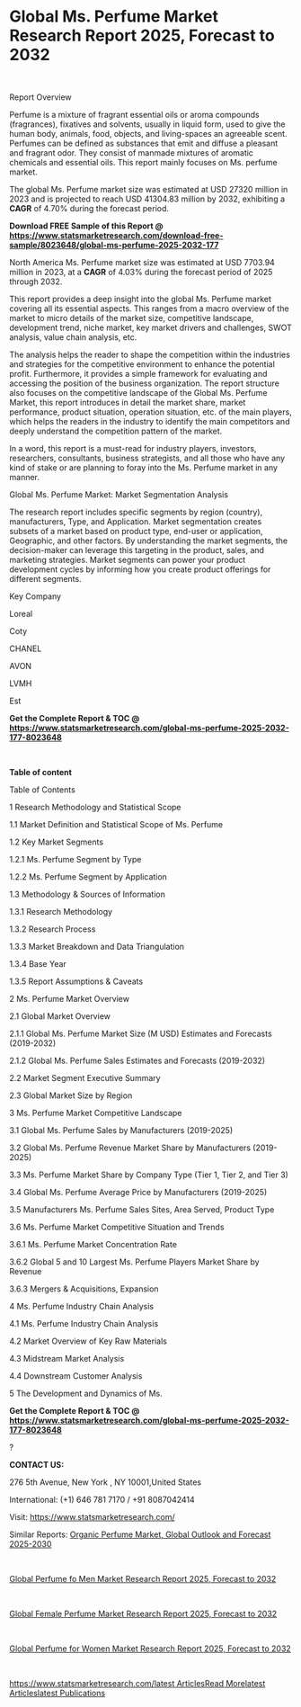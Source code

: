 <h1>Global Ms. Perfume Market Research Report 2025, Forecast to 2032</h1><br/><p>Report Overview</p>
 
 
 
 <p>Perfume is a mixture of fragrant essential oils or aroma compounds (fragrances), fixatives and solvents, usually in liquid form, used to give the human body, animals, food, objects, and living-spaces an agreeable scent. Perfumes can be defined as substances that emit and diffuse a pleasant and fragrant odor. They consist of manmade mixtures of aromatic chemicals and essential oils. This report mainly focuses on Ms. perfume market.</p>
 
 
 
 <p>The global Ms. Perfume market size was estimated at USD 27320 million in 2023 and is projected to reach USD 41304.83 million by 2032, exhibiting a <strong>CAGR</strong> of 4.70% during the forecast period.</p>
 
 
 
 <p><strong>Download FREE Sample of this Report @ <a href="https://www.statsmarketresearch.com/download-free-sample/8023648/global-ms-perfume-2025-2032-177">https://www.statsmarketresearch.com/download-free-sample/8023648/global-ms-perfume-2025-2032-177</a></strong></p>
 
 
 
 <p>North America Ms. Perfume market size was estimated at USD 7703.94 million in 2023, at a <strong>CAGR</strong> of 4.03% during the forecast period of 2025 through 2032.</p>
 
 
 
 <p>This report provides a deep insight into the global Ms. Perfume market covering all its essential aspects. This ranges from a macro overview of the market to micro details of the market size, competitive landscape, development trend, niche market, key market drivers and challenges, SWOT analysis, value chain analysis, etc.</p>
 
 
 
 <p>The analysis helps the reader to shape the competition within the industries and strategies for the competitive environment to enhance the potential profit. Furthermore, it provides a simple framework for evaluating and accessing the position of the business organization. The report structure also focuses on the competitive landscape of the Global Ms. Perfume Market, this report introduces in detail the market share, market performance, product situation, operation situation, etc. of the main players, which helps the readers in the industry to identify the main competitors and deeply understand the competition pattern of the market.</p>
 
 
 
 <p>In a word, this report is a must-read for industry players, investors, researchers, consultants, business strategists, and all those who have any kind of stake or are planning to foray into the Ms. Perfume market in any manner.</p>
 
 
 
 <p>Global Ms. Perfume Market: Market Segmentation Analysis</p>
 
 
 
 <p>The research report includes specific segments by region (country), manufacturers, Type, and Application. Market segmentation creates subsets of a market based on product type, end-user or application, Geographic, and other factors. By understanding the market segments, the decision-maker can leverage this targeting in the product, sales, and marketing strategies. Market segments can power your product development cycles by informing how you create product offerings for different segments.</p>
 
 
 
 <p>Key Company</p>
 
 
 
 <p>Loreal</p>
 
 
 
 <p>Coty</p>
 
 
 
 <p>CHANEL</p>
 
 
 
 <p>AVON</p>
 
 
 
 <p>LVMH</p>
 
 
 
 <p>Est</p>
 
 
 
 <div><b>Get the Complete Report & TOC @ <a href="https://www.statsmarketresearch.com/global-ms-perfume-2025-2032-177-8023648">https://www.statsmarketresearch.com/global-ms-perfume-2025-2032-177-8023648</a></b></div>
 
 
 
 <p><br />
 
 <b>Table of content</b></p>
 
 
 
 <p>Table of Contents<br />
 
 1 Research Methodology and Statistical Scope<br />
 
 1.1 Market Definition and Statistical Scope of Ms. Perfume<br />
 
 1.2 Key Market Segments<br />
 
 1.2.1 Ms. Perfume Segment by Type<br />
 
 1.2.2 Ms. Perfume Segment by Application<br />
 
 1.3 Methodology & Sources of Information<br />
 
 1.3.1 Research Methodology<br />
 
 1.3.2 Research Process<br />
 
 1.3.3 Market Breakdown and Data Triangulation<br />
 
 1.3.4 Base Year<br />
 
 1.3.5 Report Assumptions & Caveats<br />
 
 2 Ms. Perfume Market Overview<br />
 
 2.1 Global Market Overview<br />
 
 2.1.1 Global Ms. Perfume Market Size (M USD) Estimates and Forecasts (2019-2032)<br />
 
 2.1.2 Global Ms. Perfume Sales Estimates and Forecasts (2019-2032)<br />
 
 2.2 Market Segment Executive Summary<br />
 
 2.3 Global Market Size by Region<br />
 
 3 Ms. Perfume Market Competitive Landscape<br />
 
 3.1 Global Ms. Perfume Sales by Manufacturers (2019-2025)<br />
 
 3.2 Global Ms. Perfume Revenue Market Share by Manufacturers (2019-2025)<br />
 
 3.3 Ms. Perfume Market Share by Company Type (Tier 1, Tier 2, and Tier 3)<br />
 
 3.4 Global Ms. Perfume Average Price by Manufacturers (2019-2025)<br />
 
 3.5 Manufacturers Ms. Perfume Sales Sites, Area Served, Product Type<br />
 
 3.6 Ms. Perfume Market Competitive Situation and Trends<br />
 
 3.6.1 Ms. Perfume Market Concentration Rate<br />
 
 3.6.2 Global 5 and 10 Largest Ms. Perfume Players Market Share by Revenue<br />
 
 3.6.3 Mergers & Acquisitions, Expansion<br />
 
 4 Ms. Perfume Industry Chain Analysis<br />
 
 4.1 Ms. Perfume Industry Chain Analysis<br />
 
 4.2 Market Overview of Key Raw Materials<br />
 
 4.3 Midstream Market Analysis<br />
 
 4.4 Downstream Customer Analysis<br />
 
 5 The Development and Dynamics of Ms.</p>
 
 
 
 <div><b>Get the Complete Report & TOC @ <a href="https://www.statsmarketresearch.com/global-ms-perfume-2025-2032-177-8023648">https://www.statsmarketresearch.com/global-ms-perfume-2025-2032-177-8023648</a></b></div>
 
 
 
 <p>? </p>
 
 
 
 <p><b>CONTACT US:</b><br />
 
 276 5th Avenue, New York , NY 10001,United States<br />
 
 International: (+1) 646 781 7170 / +91 8087042414<br />
 
 Visit: <a href="https://www.statsmarketresearch.com/">https://www.statsmarketresearch.com/</a><br />
 
 Similar Reports: <a href="https://www.statsmarketresearch.com/global-ms-perfume-2025-2032-177-8023648">Organic Perfume Market, Global Outlook and Forecast 2025-2030</a><br />
 
 <br />
 
 <a href="https://www.statsmarketresearch.com/global-ms-perfume-2025-2032-177-8023648">Global Perfume fo Men Market Research Report 2025, Forecast to 2032</a><br />
 
 <br />
 
 <a href="https://www.statsmarketresearch.com/global-ms-perfume-2025-2032-177-8023648">Global Female Perfume Market Research Report 2025, Forecast to 2032</a><br />
 
 <br />
 
 <a href="https://www.statsmarketresearch.com/global-ms-perfume-2025-2032-177-8023648">Global Perfume for Women Market Research Report 2025, Forecast to 2032</a><br />
 
 <br />
 
 <a href="https://gyeongbokgung.com">https://www.statsmarketresearch.com/</a><a href="https://hallyeomaritime.com">latest Articles</a><a href="https://jingwansa.com">Read More</a><a href="https://nguoiviet.jp/">latest Articles</a><a href="https://www.intelmarketresearch.com/">latest Publications</a></p>